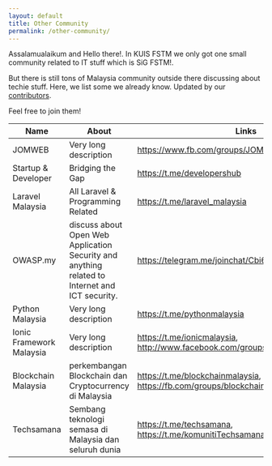 ```yaml
---
layout: default
title: Other Community
permalink: /other-community/
---
```


Assalamualaikum and Hello there!. In KUIS FSTM we only got one small community related to IT stuff which is SiG FSTM!. 

But there is still tons of Malaysia community outside there discussing about techie stuff. Here, we list some we already know. Updated by our [contributors](/sig-members).

Feel free to join them!


Name | About | Links
---|---|---
JOMWEB | Very long description | <https://www.fb.com/groups/JOMWEB>
Startup & Developer | Bridging the Gap | <https://t.me/developershub>
Laravel Malaysia | All Laravel & Programming Related | 	<https://t.me/laravel_malaysia>
OWASP.my |  discuss about Open Web Application Security and anything related to Internet and ICT security. | <https://telegram.me/joinchat/Cbi6Nzx6zuP9b1i7hCh9nA>
Python Malaysia | Very long description | <https://t.me/pythonmalaysia>
Ionic Framework Malaysia | Very long description | <https://t.me/ionicmalaysia>, <http://www.facebook.com/groups/ionicmalaysia>
Blockchain Malaysia | perkembangan Blockchain dan Cryptocurrency di Malaysia  | <https://t.me/blockchainmalaysia>, <https://fb.com/groups/blockchainmalaysia>
Techsamana| Sembang teknologi semasa di Malaysia dan seluruh dunia | <https://t.me/techsamana>, <https://t.me/komunitiTechsamana>